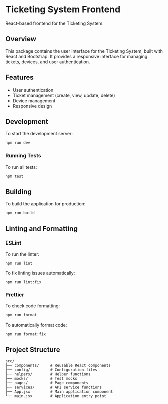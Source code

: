 # Ticketing System Frontend

React-based frontend for the Ticketing System.

## Overview

This package contains the user interface for the Ticketing System, built with React and Bootstrap. It provides a responsive interface for managing tickets, devices, and user authentication.

## Features

- User authentication
- Ticket management (create, view, update, delete)
- Device management
- Responsive design

## Development

To start the development server:

```bash
npm run dev
```

### Running Tests

To run all tests:

```bash
npm test
```

## Building

To build the application for production:

```bash
npm run build
```

## Linting and Formatting

### ESLint

To run the linter:

```bash
npm run lint
```

To fix linting issues automatically:

```bash
npm run lint:fix
```

### Prettier

To check code formatting:

```bash
npm run format
```

To automatically format code:

```bash
npm run format:fix
```

## Project Structure

```
src/
├── components/     # Reusable React components
├── config/         # Configuration files
├── helpers/        # Helper functions
├── mocks/          # Test mocks
├── pages/          # Page components
├── services/       # API service functions
├── App.jsx         # Main application component
└── main.jsx        # Application entry point